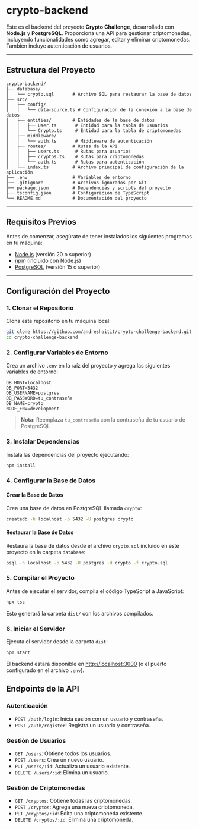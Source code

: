 # crypto-backend

Este es el backend del proyecto **Crypto Challenge**, desarrollado con **Node.js** y **PostgreSQL**. Proporciona una API para gestionar criptomonedas, incluyendo funcionalidades como agregar, editar y eliminar criptomonedas. También incluye autenticación de usuarios.

---

## Estructura del Proyecto

```
crypto-backend/
├── database/
│   └── crypto.sql       # Archivo SQL para restaurar la base de datos
├── src/
│   ├── config/
│   │   └── data-source.ts # Configuración de la conexión a la base de datos
│   ├── entities/        # Entidades de la base de datos
│   │   ├── User.ts       # Entidad para la tabla de usuarios
│   │   └── Crypto.ts     # Entidad para la tabla de criptomonedas
│   ├── middleware/
│   │   └── auth.ts       # Middleware de autenticación
│   ├── routes/          # Rutas de la API
│   │   ├── users.ts      # Rutas para usuarios
│   │   ├── cryptos.ts    # Rutas para criptomonedas
│   │   └── auth.ts       # Rutas para autenticación
│   └── index.ts         # Archivo principal de configuración de la aplicación
├── .env                 # Variables de entorno
├── .gitignore           # Archivos ignorados por Git
├── package.json         # Dependencias y scripts del proyecto
├── tsconfig.json        # Configuración de TypeScript
└── README.md            # Documentación del proyecto
```

---

## Requisitos Previos

Antes de comenzar, asegúrate de tener instalados los siguientes programas en tu máquina:

- [Node.js](https://nodejs.org/) (versión 20 o superior)
- [npm](https://www.npmjs.com/) (incluido con Node.js)
- [PostgreSQL](https://www.postgresql.org/) (versión 15 o superior)

---

## Configuración del Proyecto

### 1. Clonar el Repositorio

Clona este repositorio en tu máquina local:

```bash
git clone https://github.com/andreshaitit/crypto-challenge-backend.git
cd crypto-challenge-backend
```

### 2. Configurar Variables de Entorno

Crea un archivo `.env` en la raíz del proyecto y agrega las siguientes variables de entorno:

```properties
DB_HOST=localhost
DB_PORT=5432
DB_USERNAME=postgres
DB_PASSWORD=tu_contraseña
DB_NAME=crypto
NODE_ENV=development
```

> **Nota:** Reemplaza `tu_contraseña` con la contraseña de tu usuario de PostgreSQL

### 3. Instalar Dependencias

Instala las dependencias del proyecto ejecutando:

```bash
npm install
```

### 4. Configurar la Base de Datos

#### Crear la Base de Datos

Crea una base de datos en PostgreSQL llamada `crypto`:

```bash
createdb -h localhost -p 5432 -U postgres crypto
```

#### Restaurar la Base de Datos

Restaura la base de datos desde el archivo `crypto.sql` incluido en este proyecto en la carpeta `database`:

```bash
psql -h localhost -p 5432 -U postgres -d crypto -f crypto.sql
```

### 5. Compilar el Proyecto

Antes de ejecutar el servidor, compila el código TypeScript a JavaScript:

```bash
npx tsc
```

Esto generará la carpeta `dist/` con los archivos compilados.

### 6. Iniciar el Servidor

Ejecuta el servidor desde la carpeta `dist`:

```bash
npm start
```

El backend estará disponible en [http://localhost:3000](http://localhost:3000) (o el puerto configurado en el archivo `.env`).

## Endpoints de la API

### Autenticación

- `POST /auth/login`: Inicia sesión con un usuario y contraseña.
- `POST /auth/register`: Registra un usuario y contraseña.

### Gestión de Usuarios

- `GET /users`: Obtiene todos los usuarios.
- `POST /users`: Crea un nuevo usuario.
- `PUT /users/:id`: Actualiza un usuario existente.
- `DELETE /users/:id`: Elimina un usuario.

### Gestión de Criptomonedas

- `GET /cryptos`: Obtiene todas las criptomonedas.
- `POST /cryptos`: Agrega una nueva criptomoneda.
- `PUT /cryptos/:id`: Edita una criptomoneda existente.
- `DELETE /cryptos/:id`: Elimina una criptomoneda.
